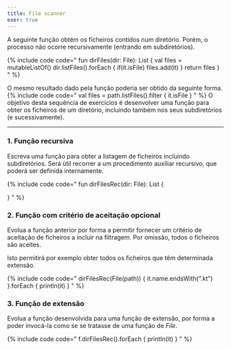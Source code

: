 ```yaml
---
title: File scanner
exer: true
---
```


A seguinte função obtém os ficheiros contidos num diretório. Porém, o processo não ocorre recursivamente (entrando em subdiretórios).

{% include code code="
fun dirFiles(dir: File): List<File> {
    val files = mutableListOf<File>()
    dir.listFiles().forEach {
        if(it.isFile)
           files.add(it)
    }
    return files
}
"
%}

O mesmo resultado dado pela função poderia ser obtido da seguinte forma.
{% include code code="
val files = path.listFiles().filter { it.isFile }
"
%}
O objetivo desta sequência de exercícios é desenvolver uma função para obter os ficheiros de um diretório, incluindo também nos seus subdiretórios (e sucessivamente).

<hr>


### 1. Função recursiva

Escreva uma função para obter a listagem de ficheiros incluindo subdiretórios.
Será útil recorrer a um procedimento auxiliar recursivo, que poderá ser definida internamente.

{% include code code="
fun dirFilesRec(dir: File): List<File> {

}
"
%}

### 2. Função com critério de aceitação opcional

Evolua a função anterior por forma a permitir fornecer um critério de aceitação de ficheiros a incluir na filtragem. Por omissão, todos o ficheiros são aceites.

Isto permitirá por exemplo obter todos os ficheiros que têm determinada extensão.

{% include code code="
dirFilesRec(File(path)) {
    it.name.endsWith(\".kt\")
}.forEach {
    println(it)
}
"
%}

### 3. Função de extensão

Evolua a função desenvolvida para uma função de extensão, por forma a poder invocá-la como se se tratasse de uma função de *File*.

{% include code code="
f.dirFilesRec().forEach {
  println(it)
}
"
%}
